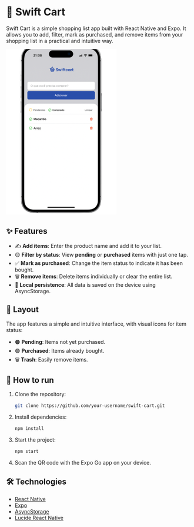 # 🛒 Swift Cart

Swift Cart is a simple shopping list app built with React Native and Expo. It allows you to add, filter, mark as purchased, and remove items from your shopping list in a practical and intuitive way.

<img src="./src/assets/readme-app-image.PNG" alt="App Preview" width="300"/>

## ✨ Features

- ✍️ **Add items**: Enter the product name and add it to your list.
- 🟡 **Filter by status**: View **pending** or **purchased** items with just one tap.
- ✅ **Mark as purchased**: Change the item status to indicate it has been bought.
- 🗑️ **Remove items**: Delete items individually or clear the entire list.
- 💾 **Local persistence**: All data is saved on the device using AsyncStorage.

## 📱 Layout

The app features a simple and intuitive interface, with visual icons for item status:

- 🟠 **Pending**: Items not yet purchased.
- 🟢 **Purchased**: Items already bought.
- 🗑️ **Trash**: Easily remove items.

## 🚀 How to run

1. Clone the repository:
   ```sh
   git clone https://github.com/your-username/swift-cart.git
   ```
2. Install dependencies:
   ```sh
   npm install
   ```
3. Start the project:
   ```sh
   npm start
   ```
4. Scan the QR code with the Expo Go app on your device.

## 🛠️ Technologies

- [React Native](https://reactnative.dev/)
- [Expo](https://expo.dev/)
- [AsyncStorage](https://react-native-async-storage.github.io/async-storage/)
- [Lucide React Native](https://lucide.dev/)
